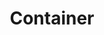 ---
layout: component.njk
tags: 
    - mobile_components_fr
key: container-mobile_fr
title: Container
parent: mobile_components_fr
image: mobile/overview/container.webp
keywords: container, content, footer, header
order: 35
availablelanguages: 
    - de
    - en
---